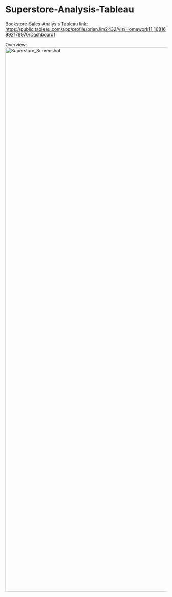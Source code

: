 # Superstore-Analysis-Tableau

Bookstore-Sales-Analysis Tableau link:
https://public.tableau.com/app/profile/brian.lim2432/viz/Homework11_16816992178970/Dashboard1

Overview:
<img width="1694" alt="Superstore_Screenshot" src="https://github.com/lb0201/Bookstore-Sales-Analysis/assets/129354909/2c6118f5-cf28-4778-8e0c-53fbfe9106ba">
